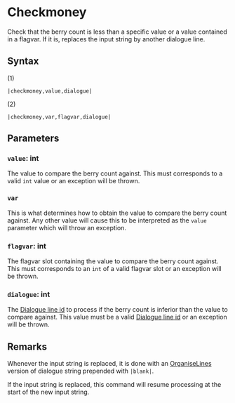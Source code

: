 # Checkmoney

Check that the berry count is less than a specific value or a value contained in a flagvar. If it is, replaces the input string by another dialogue line.

## Syntax

(1)

````
|checkmoney,value,dialogue|
````

(2)

````
|checkmoney,var,flagvar,dialogue|
````

## Parameters

### `value`:  int

The value to compare the berry count against. This must corresponds to a valid `int` value or an exception will be thrown.

### `var`

This is what determines how to obtain the value to compare the berry count against. Any other value will cause this to be interpreted as the `value` parameter which will throw an exception.

### `flagvar`: int

The flagvar slot containing the value to compare the berry count against. This must corresponds to an `int` of a valid flagvar slot or an exception will be thrown.

### `dialogue`: int

The [Dialogue line id](../Dialogue%20line%20id.md) to process if the berry count is inferior than the value to compare against. This value must be a valid [Dialogue line id](../Dialogue%20line%20id.md) or an exception will be thrown.

## Remarks

Whenever the input string is replaced, it is done with an [OrganiseLines](../../Related%20Systems/Automatic%20Line%20Breaks/OrganiseLines.md) version of dialogue string prepended with `|blank|`.

If the input string is replaced, this command will resume processing at the start of the new input string.
